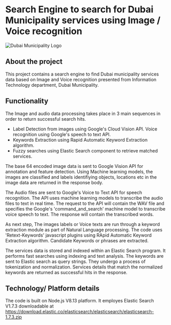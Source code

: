 # Search Engine to search for Dubai Municipality services using Image / Voice recognition

 
![Dubai Municipality Logo](https://github.com/dubaimunicipalityitd/ImageRecognitionAI/blob/main/dmLogo.png)


## About the project

This project contains a search engine to find Dubai municipality services data based on Image and Voice recognition presented from Information Technology department, Dubai Municipality.


## Functionality

The Image and audio data processing takes place in 3 main sequences in order to return successful search hits.

- Label Detection from images using Google's Cloud Vision API. Voice recognition using Google's speech to text API. 
- Keywords Extraction using Rapid Automatic Keyword Extraction algorithm.
- Fuzzy searches using Elastic Search component to retrieve matched services.



The base 64 encoded image data is sent to Google Vision API for annotation and feature detection. Using Machine learning models, the images are classified and labels identifiying objects, locations etc in the image data are returned in the response body.

The Audio files are sent to Google's Voice to Text API for speech recognition. The API uses machine learning models to transcribe the audio files to text in real time. The request to the API will contain the WAV file and specifies the Google's 'command_and_search' machine model to transcribe voice speech to text. The response will contain the transcribed words.

As next step, The images labels or Voice texts are run through a keyword extraction module as part of Natural Language processing. The code uses 'Retext-Keywords' javascript plugins using RApid Automatic Keyword Extraction algorithm. Candidate Keywords or phrases are extracted.


The services data is stored and indexed within an Elastic Search program. It performs fast searches using indexing and text analysis. The keywords are sent to Elastic search as query strings. They undergo a process of tokenization and normalization. Services details that match the normalized keywords are returned as successful hits in the response.


## Technology/ Platform details

The code is built on Node.js V8.13 platform. It employes Elastic Search V1.7.3 downloadable at https://download.elastic.co/elasticsearch/elasticsearch/elasticsearch-1.7.3.zip
